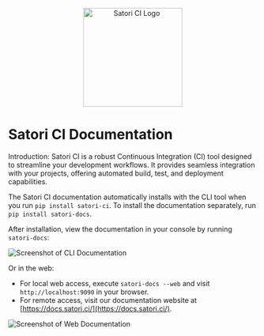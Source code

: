 <p align="center"><img src="img/logo.png" alt="Satori CI Logo" style="width:200px;"/></p>

# Satori CI Documentation

Introduction: Satori CI is a robust Continuous Integration (CI) tool designed to streamline your development workflows. It provides seamless integration with your projects, offering automated build, test, and deployment capabilities.

The Satori CI documentation automatically installs with the CLI tool when you run `pip install satori-ci`. To install the documentation separately, run `pip install satori-docs`.

After installation, view the documentation in your console by running `satori-docs`:

![Screenshot of CLI Documentation](img/docs_1.png)

Or in the web:
- For local web access, execute `satori-docs --web` and visit `http://localhost:9090` in your browser.
- For remote access, visit our documentation website at [https://docs.satori.ci/](https://docs.satori.ci/).

![Screenshot of Web Documentation](img/docs_2.png)